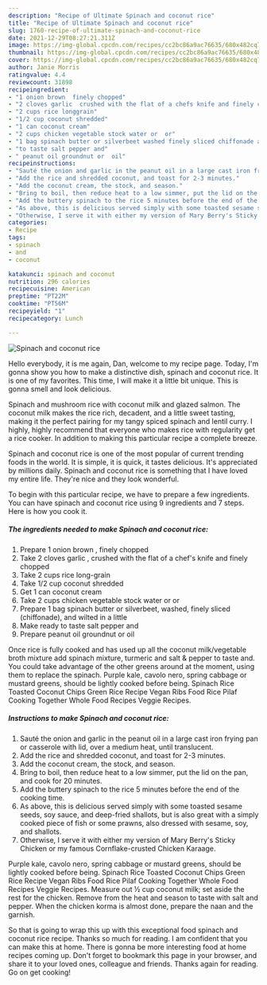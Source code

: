 ```yaml
---
description: "Recipe of Ultimate Spinach and coconut rice"
title: "Recipe of Ultimate Spinach and coconut rice"
slug: 1760-recipe-of-ultimate-spinach-and-coconut-rice
date: 2021-12-29T08:27:21.311Z
image: https://img-global.cpcdn.com/recipes/cc2bc86a9ac76635/680x482cq70/spinach-and-coconut-rice-recipe-main-photo.jpg
thumbnail: https://img-global.cpcdn.com/recipes/cc2bc86a9ac76635/680x482cq70/spinach-and-coconut-rice-recipe-main-photo.jpg
cover: https://img-global.cpcdn.com/recipes/cc2bc86a9ac76635/680x482cq70/spinach-and-coconut-rice-recipe-main-photo.jpg
author: Janie Morris
ratingvalue: 4.4
reviewcount: 31898
recipeingredient:
- "1 onion brown  finely chopped"
- "2 cloves garlic  crushed with the flat of a chefs knife and finely chopped"
- "2 cups rice longgrain"
- "1/2 cup coconut shredded"
- "1 can coconut cream"
- "2 cups chicken vegetable stock water or  or"
- "1 bag spinach butter or silverbeet washed finely sliced chiffonade and wilted in a little"
- "to taste salt pepper and"
- " peanut oil groundnut or  oil"
recipeinstructions:
- "Sauté the onion and garlic in the peanut oil in a large cast iron frying pan or casserole with lid, over a medium heat, until translucent."
- "Add the rice and shredded coconut, and toast for 2-3 minutes."
- "Add the coconut cream, the stock, and season."
- "Bring to boil, then reduce heat to a low simmer, put the lid on the pan, and cook for 20 minutes."
- "Add the buttery spinach to the rice 5 minutes before the end of the cooking time."
- "As above, this is delicious served simply with some toasted sesame seeds, soy sauce, and deep-fried shallots, but is also great with a simply cooked piece of fish or some prawns, also dressed with sesame, soy, and shallots."
- "Otherwise, I serve it with either my version of Mary Berry's Sticky Chicken or my famous Cornflake-crusted Chicken Karaage."
categories:
- Recipe
tags:
- spinach
- and
- coconut

katakunci: spinach and coconut 
nutrition: 296 calories
recipecuisine: American
preptime: "PT22M"
cooktime: "PT56M"
recipeyield: "1"
recipecategory: Lunch

---
```



![Spinach and coconut rice](https://img-global.cpcdn.com/recipes/cc2bc86a9ac76635/680x482cq70/spinach-and-coconut-rice-recipe-main-photo.jpg)

Hello everybody, it is me again, Dan, welcome to my recipe page. Today, I'm gonna show you how to make a distinctive dish, spinach and coconut rice. It is one of my favorites. This time, I will make it a little bit unique. This is gonna smell and look delicious.

Spinach and mushroom rice with coconut milk and glazed salmon. The coconut milk makes the rice rich, decadent, and a little sweet tasting, making it the perfect pairing for my tangy spiced spinach and lentil curry. I highly, highly recommend that everyone who makes rice with regularity get a rice cooker. In addition to making this particular recipe a complete breeze.

Spinach and coconut rice is one of the most popular of current trending foods in the world. It is simple, it is quick, it tastes delicious. It's appreciated by millions daily. Spinach and coconut rice is something that I have loved my entire life. They're nice and they look wonderful.


To begin with this particular recipe, we have to prepare a few ingredients. You can have spinach and coconut rice using 9 ingredients and 7 steps. Here is how you cook it.

<!--inarticleads1-->

##### The ingredients needed to make Spinach and coconut rice:

1. Prepare 1 onion brown , finely chopped
1. Take 2 cloves garlic , crushed with the flat of a chef's knife and finely chopped
1. Take 2 cups rice long-grain
1. Take 1/2 cup coconut shredded
1. Get 1 can coconut cream
1. Take 2 cups chicken vegetable stock water or  or
1. Prepare 1 bag spinach butter or silverbeet, washed, finely sliced (chiffonade), and wilted in a little
1. Make ready to taste salt pepper and
1. Prepare  peanut oil groundnut or  oil


Once rice is fully cooked and has used up all the coconut milk/vegetable broth mixture add spinach mixture, turmeric and salt & pepper to taste and. You could take advantage of the other greens around at the moment, using them to replace the spinach. Purple kale, cavolo nero, spring cabbage or mustard greens, should be lightly cooked before being. Spinach Rice Toasted Coconut Chips Green Rice Recipe Vegan Ribs Food Rice Pilaf Cooking Together Whole Food Recipes Veggie Recipes. 

<!--inarticleads2-->

##### Instructions to make Spinach and coconut rice:

1. Sauté the onion and garlic in the peanut oil in a large cast iron frying pan or casserole with lid, over a medium heat, until translucent.
1. Add the rice and shredded coconut, and toast for 2-3 minutes.
1. Add the coconut cream, the stock, and season.
1. Bring to boil, then reduce heat to a low simmer, put the lid on the pan, and cook for 20 minutes.
1. Add the buttery spinach to the rice 5 minutes before the end of the cooking time.
1. As above, this is delicious served simply with some toasted sesame seeds, soy sauce, and deep-fried shallots, but is also great with a simply cooked piece of fish or some prawns, also dressed with sesame, soy, and shallots.
1. Otherwise, I serve it with either my version of Mary Berry's Sticky Chicken or my famous Cornflake-crusted Chicken Karaage.


Purple kale, cavolo nero, spring cabbage or mustard greens, should be lightly cooked before being. Spinach Rice Toasted Coconut Chips Green Rice Recipe Vegan Ribs Food Rice Pilaf Cooking Together Whole Food Recipes Veggie Recipes. Measure out ½ cup coconut milk; set aside the rest for the chicken. Remove from the heat and season to taste with salt and pepper. When the chicken korma is almost done, prepare the naan and the garnish. 

So that is going to wrap this up with this exceptional food spinach and coconut rice recipe. Thanks so much for reading. I am confident that you can make this at home. There is gonna be more interesting food at home recipes coming up. Don't forget to bookmark this page in your browser, and share it to your loved ones, colleague and friends. Thanks again for reading. Go on get cooking!
